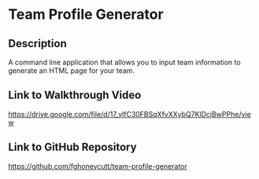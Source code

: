 # Team Profile Generator
## Description
A command line application that allows you to input team information to generate an HTML page for your team. 
## Link to Walkthrough Video
https://drive.google.com/file/d/17_ylfC30FBSqXfvXXybQ7KlDcjBwPPhe/view
## Link to GitHub Repository
https://github.com/fghoneycutt/team-profile-generator